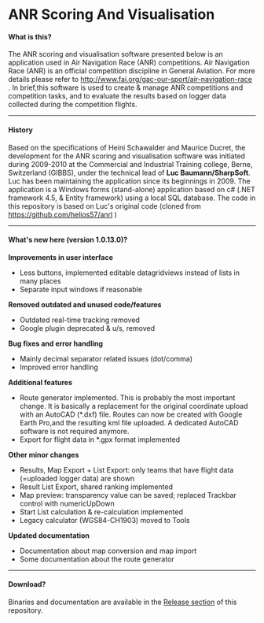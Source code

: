 # ANR Scoring And Visualisation
#### What is this?
The ANR scoring and visualisation software presented below is an application used in Air Navigation Race (ANR) competitions.
Air Navigation Race (ANR) is an official competition discipline in General Aviation. 
For more details please refer to http://www.fai.org/gac-our-sport/air-navigation-race . In brief,this software is used to create & manage ANR competitions and competition tasks, 
and to evaluate the results based on logger data collected during the competition flights. 

---
#### History
Based on the specifications of Heini Schawalder and Maurice Ducret, the development for the ANR scoring and visualisation 
software was initiated during 2009-2010 at the Commercial and Industrial Training college, Berne, Switzerland (GIBBS), 
under the technical lead of **Luc Baumann/SharpSoft**. Luc has been maintaining the application since its beginnings in 2009.
The application is a Windows forms (stand-alone) application based on c# (.NET framework 4.5, & Entity framework) using a local SQL database.
The code in this repository is based on Luc's original code (cloned from https://github.com/helios57/anrl )

--- 
#### What's new here (version 1.0.13.0)?
**Improvements in user interface**

* Less buttons, implemented editable datagridviews instead of lists in many places
* Separate input windows if reasonable

**Removed outdated and unused code/features**
* Outdated real-time tracking removed
* Google plugin deprecated & u/s, removed

**Bug fixes and error handling** 
* Mainly decimal separator related issues (dot/comma)
* Improved error handling

**Additional features** 
* Route generator implemented. This is probably the most important change. 
It is basically a replacement for the original coordinate upload with an AutoCAD (*.dxf) file. Routes can now be created with Google Earth Pro,and the resulting kml file uploaded. A dedicated AutoCAD software is not required anymore.
* Export for flight data in *.gpx format implemented

**Other minor changes**
* Results, Map Export + List Export: only teams that have flight data (=uploaded logger data) are shown 
* Result List Export, shared ranking implemented
* Map preview: transparency value can be saved; replaced Trackbar control with numericUpDown
* Start List calculation & re-calculation implemented
* Legacy calculator (WGS84-CH1903) moved to Tools

**Updated documentation** 
* Documentation about map conversion and map import
* Some documentation about the route generator

---
#### Download?
Binaries and documentation are available in the [Release section](../releases) of this repository.